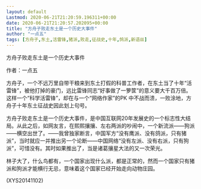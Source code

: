 ```yaml
---
layout: default
Lastmod: 2020-06-21T21:20:59.196311+00:00
date: 2020-06-21T21:20:57.202095+00:00
title: "方舟子败走东土是一个历史大事件"
author: "一点五"
tags: [方舟子,东土,活雷锋,猪派,败走,征战史,十年,鸽派,新语丝]
---
```


方舟子败走东土是一个历史大事件

作者：一点五

方舟子，一个不远万里自带干粮来到东土打假的科普工作者，在东土当了十年“活雷锋”，被他打掉的豪门，远比雷锋同志“好事做了一箩筐”的意义要大千百万倍。这样一个“科学活雷锋”，却在与一个“网络作家”的PK 中不战而溃，一败涂地，方舟子十年东土征战史因此划上句号。

方舟子败走东土是一个历史大事件，是中国互联网20年发展史的一个标志性大结局。从此之后，如网友言，在熙熙攘攘、左右两派的吵闹中，一个新流派——狗派——横空出世了。——我曾独家断言，中国军方“没有鹰派、没有鸽派，只有猪派”，当时就应一并推出另一个论断——中国网络“没有左派、没有右派，只有狗派”，可惜没有。其时如果推出了，当是诸葛攘星大法的又一次荣光。

林子大了，什么鸟都有，一个国家出现什么派，都是正常的，然而一个国家只有猪派和狗派才能横行无忌，意味着这个国家已经开始走向动物庄园。

(XYS20141102)

